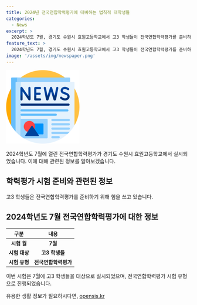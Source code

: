 ```yaml
---
title: 2024년 전국연합학력평가에 대비하는 법칙적 대학생들
categories:
  - News
excerpt: >
  2024학년도 7월, 경기도 수원시 효원고등학교에서 고3 학생들이 전국연합학력평가를 준비하고 있습니다.
feature_text: >
  2024학년도 7월, 경기도 수원시 효원고등학교에서 고3 학생들이 전국연합학력평가를 준비하고 있습니다.
image: '/assets/img/newspaper.png'
---
```


<p><img src="/assets/img/newspaper.png" alt="kimp 속보" /></p>

<p data-ke-size="size16">2024학년도 7월에 열린 전국연합학력평가가 경기도 수원시 효원고등학교에서 실시되었습니다. 이에 대해 관련된 정보를 알아보겠습니다.</p>

<h2 data-ke-size="size26">학력평가 시험 준비와 관련된 정보</h2>

<p data-ke-size="size16">고3 학생들은 전국연합학력평가를 준비하기 위해 힘을 쓰고 있습니다.</p>

<h2 data-ke-size="size26">2024학년도 7월 전국연합학력평가에 대한 정보</h2>

<table>
<thead>
<tr>
<th>구분</th>
<th>내용</th>
</tr>
</thead>
<tbody>
<tr>
<td style="text-align: center; height: 17px;"><b>시험 월</b></td>
<td style="text-align: center; height: 17px;"><b>7월</b></td>
</tr>
<tr>
<td style="text-align: center; height: 17px;"><b>시험 대상</b></td>
<td style="text-align: center; height: 17px;"><b>고3 학생들</b></td>
</tr>
<tr>
<td style="text-align: center; height: 17px;"><b>시험 유형</b></td>
<td style="text-align: center; height: 17px;"><b>전국연합학력평가</b></td>
</tr>
</tbody>
</table>

<p data-ke-size="size16">이번 시험은 7월에 고3 학생들을 대상으로 실시되었으며, 전국연합학력평가 시험 유형으로 진행되었습니다.</p>
유용한 생활 정보가 필요하시다면, <a href="https://opensis.kr" rel="dofollow">opensis.kr</a>


